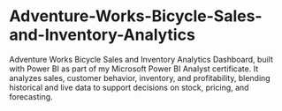 # Adventure-Works-Bicycle-Sales-and-Inventory-Analytics
Adventure Works Bicycle Sales and Inventory Analytics Dashboard, built with Power BI as part of my Microsoft Power BI Analyst certificate. It analyzes sales, customer behavior, inventory, and profitability, blending historical and live data to support decisions on stock, pricing, and forecasting.
